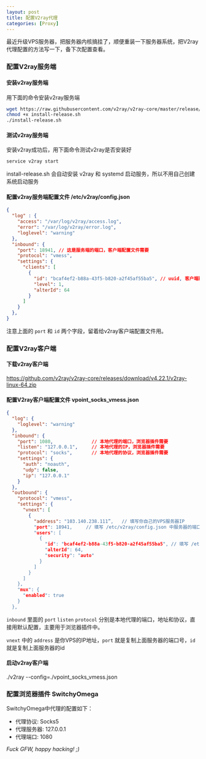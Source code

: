 ```yaml
---
layout: post
title: 配置V2ray代理
categories: [Proxy]
---
```


最近升级VPS服务器，把服务器内核搞挂了，顺便重装一下服务器系统，把V2ray代理配置的方法写一下，备下次配置查看。

### 配置V2ray服务端

#### 安装v2ray服务端

用下面的命令安装v2ray服务端

```bash
wget https://raw.githubusercontent.com/v2ray/v2ray-core/master/release/install-release.sh
chmod +x install-release.sh
./install-release.sh
```
#### 测试v2ray服务端

安装v2ray成功后，用下面命令测试v2ray是否安装好

```bash
service v2ray start
```

install-release.sh 会自动安装 v2ray 和 systemd 启动服务，所以不用自己创建系统启动服务

#### 配置v2ray服务端配置文件 /etc/v2ray/config.json

```json
{
  "log" : {
    "access": "/var/log/v2ray/access.log",
    "error": "/var/log/v2ray/error.log",
    "loglevel": "warning"
  },
  "inbound": {
    "port": 18941, // 这是服务端的端口，客户端配置文件需要
    "protocol": "vmess",
    "settings": {
      "clients": [
        {
          "id": "bcaf4ef2-b88a-43f5-b820-a2f45af55ba5", // uuid, 客户端配置文件需要
          "level": 1,
          "alterId": 64
        }
      ]
    }
  },
}
```

注意上面的 ```port``` 和 ```id``` 两个字段，留着给v2ray客户端配置文件用。

### 配置V2ray客户端

#### 下载v2ray客户端

https://github.com/v2ray/v2ray-core/releases/download/v4.22.1/v2ray-linux-64.zip

#### 配置V2ray客户端配置文件 vpoint_socks_vmess.json

```json
{
  "log": {
    "loglevel": "warning"
  },
  "inbound": {
    "port": 1080,              // 本地代理的端口，浏览器插件需要
    "listen": "127.0.0.1",     // 本地代理的IP，浏览器插件需要
    "protocol": "socks",       // 本地代理的协议，浏览器插件需要
    "settings": {
      "auth": "noauth",
      "udp": false,
      "ip": "127.0.0.1"
    }
  },
  "outbound": {
    "protocol": "vmess",
    "settings": {
      "vnext": [
        {
          "address": "103.140.238.111”,   // 填写你自己的VPS服务器IP
          "port": 18941,     // 填写 /etc/v2ray/config.json 中服务器的端口号
          "users": [
            {
              "id": "bcaf4ef2-b88a-43f5-b820-a2f45af55ba5", // 填写 /etc/v2ray/config.json 中uuid
              "alterId": 64,
              "security": "auto"
            }
          ]
        }
      ]
    },
    "mux": {
      "enabled": true
    }
  },
```

```inbound``` 里面的 ```port``` ```listen``` ```protocol``` 分别是本地代理的端口，地址和协议，直接用默认配置，主要用于浏览器插件中。

```vnext``` 中的 ```address``` 是你VPS的IP地址，```port``` 就是复制上面服务器的端口号，```id``` 就是复制上面服务器的id

#### 启动v2ray客户端

./v2ray --config=./vpoint_socks_vmess.json

### 配置浏览器插件 SwitchyOmega

SwitchyOmega中代理的配置如下：

* 代理协议: Socks5
* 代理服务器: 127.0.0.1
* 代理端口: 1080

*Fuck GFW, happy hacking! ;)*
